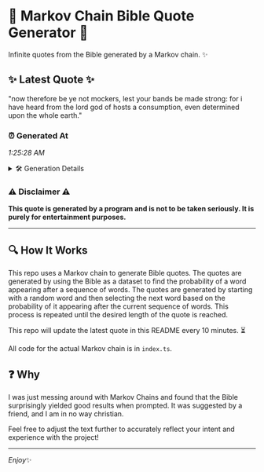 # 📖 Markov Chain Bible Quote Generator 📖

Infinite quotes from the Bible generated by a Markov chain. ✨

## ✨ Latest Quote ✨
"now therefore be ye not mockers, lest your bands be made strong: for i have heard from the lord god of hosts a consumption, even determined upon the whole earth."

### ⏰ Generated At
*1:25:28 AM*

<details>
    <summary>🛠️ Generation Details</summary>
    <p>
        <strong>🌱 Seed:</strong> now<br>
        <strong>🔄 Iterations:</strong> 29<br>
        <strong>📜 Context History:</strong><br>[ now ]: therefore<br>[ now, therefore ]: be<br>[ now, therefore, be ]: ye<br>[ now, therefore, be, ye ]: not<br>[ now, therefore, be, ye, not ]: mockers,<br>[ now, therefore, be, ye, not, mockers, ]: lest<br>[ therefore, be, ye, not, mockers,, lest ]: your<br>[ be, ye, not, mockers,, lest, your ]: bands<br>[ ye, not, mockers,, lest, your, bands ]: be<br>[ not, mockers,, lest, your, bands, be ]: made<br>[ mockers,, lest, your, bands, be, made ]: strong:<br>[ lest, your, bands, be, made, strong: ]: for<br>[ your, bands, be, made, strong:, for ]: i<br>[ bands, be, made, strong:, for, i ]: have<br>[ be, made, strong:, for, i, have ]: heard<br>[ made, strong:, for, i, have, heard ]: from<br>[ strong:, for, i, have, heard, from ]: the<br>[ for, i, have, heard, from, the ]: lord<br>[ i, have, heard, from, the, lord ]: god<br>[ have, heard, from, the, lord, god ]: of<br>[ heard, from, the, lord, god, of ]: hosts<br>[ from, the, lord, god, of, hosts ]: a<br>[ the, lord, god, of, hosts, a ]: consumption,<br>[ lord, god, of, hosts, a, consumption, ]: even<br>[ god, of, hosts, a, consumption,, even ]: determined<br>[ of, hosts, a, consumption,, even, determined ]: upon<br>[ hosts, a, consumption,, even, determined, upon ]: the<br>[ a, consumption,, even, determined, upon, the ]: whole<br>[ consumption,, even, determined, upon, the, whole ]: earth.<br>
    </p>
</details>

### ⚠️ Disclaimer ⚠️
**This quote is generated by a program and is not to be taken seriously. It is purely for entertainment purposes.**

---

## 🔍 How It Works

This repo uses a Markov chain to generate Bible quotes. The quotes are generated by using the Bible as a dataset to find the probability of a word appearing after a sequence of words. The quotes are generated by starting with a random word and then selecting the next word based on the probability of it appearing after the current sequence of words. This process is repeated until the desired length of the quote is reached.

This repo will update the latest quote in this README every 10 minutes. ⏳

All code for the actual Markov chain is in `index.ts`.

## ❓ Why

I was just messing around with Markov Chains and found that the Bible surprisingly yielded good results when prompted. 
It was suggested by a friend, and I am in no way christian.

Feel free to adjust the text further to accurately reflect your intent and experience with the project!

---

*Enjoy*✨
